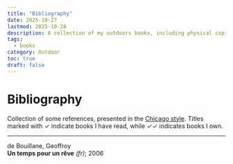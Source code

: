```yaml
---
title: "Bibliography"
date: 2025-10-27
lastmod: 2025-10-28
description: A collection of my outdoors books, including physical copies, local PDFs, online resources, and other formats, to document and explore various aspects of management.
tags:
  - books
category: Outdoor
toc: true
draft: false
---
```

# Bibliography
Collection of some references, presented in the [Chicago style](/codex/chicago-style). Titles marked with ✓ indicate books I have read, while ✓✓ indicates books I own.

---

de Bouillane, Geoffroy\
**Un temps pour un rêve** _(fr)_; 2006
